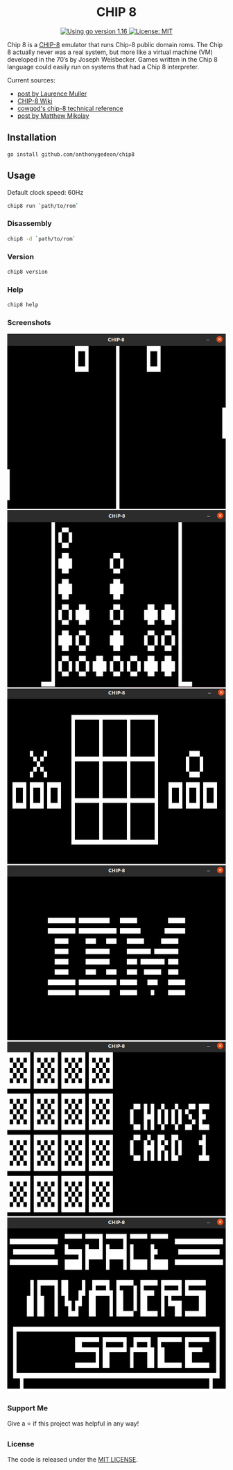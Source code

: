 <h1 align="center">CHIP 8</h1>
<p align="center">
  <a href="https://golang.org/dl" target="_blank">
    <img alt="Using go version 1.16" src="https://img.shields.io/badge/go-1.16-9cf.svg" />
  </a>
  <a href="#" target="_blank">
    <img alt="License: MIT" src="https://img.shields.io/badge/License-MIT-yellow.svg" />
  </a>
</p>

Chip 8 is a [CHIP-8](https://en.wikipedia.org/wiki/CHIP-8) emulator that runs Chip-8 public domain roms. The Chip 8 actually never was a real system, but more like a virtual machine (VM) developed in the 70’s by Joseph Weisbecker. Games written in the Chip 8 language could easily run on systems that had a Chip 8 interpreter.

Current sources:
- [post by Laurence Muller](http://www.multigesture.net/articles/how-to-write-an-emulator-chip-8-interpreter)
- [CHIP-8 Wiki](https://en.wikipedia.org/wiki/CHIP-8)
- [cowgod's chip-8 technical reference](http://devernay.free.fr/hacks/chip8/C8TECH10.HTM)
- [post by Matthew Mikolay](http://mattmik.com/files/chip8/mastering/chip8.html)

## Installation
```
go install github.com/anthonygedeon/chip8
```

## Usage
Default clock speed: 60Hz
```sh
chip8 run `path/to/rom`
```

### Disassembly
```sh
chip8 -d `path/to/rom`
```

### Version
```sh
chip8 version
```

### Help
```sh
chip8 help
```

### Screenshots

![Pong 2](./docs/screenshots/pong2.png)
![Connect4](./docs/screenshots/connect4.png)
![TicTac](./docs/screenshots/tictac.png)
![Ibm Logo](./docs/screenshots/ibmlogo.png)
![Hidden](./docs/screenshots/hidden.png)
![Invaders](./docs/screenshots/invaders.png)


### Support Me
Give a ⭐ if this project was helpful in any way!

### License
The code is released under the [MIT LICENSE](/LICENSE).